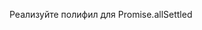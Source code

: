 ﻿---
related:
  - js/promise
  - js/promise-allsettled
---

Реализуйте полифил для Promise.allSettled
